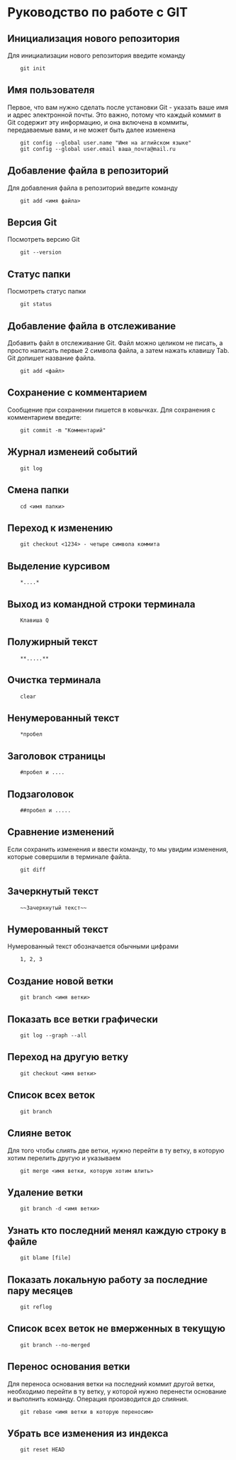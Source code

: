 # Руководство по работе с GIT

## Инициализация нового репозитория

Для инициализации нового репозитория введите команду

```
    git init
```

## Имя пользователя

Первое, что вам нужно сделать после установки Git - указать ваше имя и адрес электронной почты. Это важно, потому что каждый коммит в Git содержит эту информацию, и она включена в коммиты, передаваемые вами, и не может быть далее изменена

```
    git config --global user.name "Имя на аглийском языке"
    git config --global user.email ваша_почта@mail.ru
```

## Добавление файла в репозиторий

Для добавления файла в репозиторий введите команду

```
    git add <имя файла>
```

## Версия Git

Посмотреть версию Git

```
    git --version
```

## Статус папки

Посмотреть статус папки 

```
    git status
```

## Добавление файла в отслеживание

Добавить файл в отслеживание Git. Файл можно целиком не писать, а просто написать первые 2 символа файла, а затем нажать клавишу Tab. Git допишет название файла.

```
    git add <файл>
```

## Сохранение с комментарием

Сообщение при сохранении пишется в ковычках. Для сохранения с комментарием введите:

```
    git commit -m "Комментарий"
```

## Журнал изменеий событий

```
    git log
```

## Смена папки

```
    cd <имя папки>
```

## Переход к изменению

```
    git checkout <1234> - четыре символа коммита
```    

## Выделение курсивом

```
    *....*
```

## Выход из командной строки терминала

```
    Клавиша Q
```

## Полужирный текст

```
    **.....**
```

## Очистка терминала

```
    clear
```

## Ненумерованный текст

```
    *пробел
```

## Заголовок страницы

```
    #пробел и ....
```

## Подзаголовок

```
    ##пробел и .....
```

## Сравнение изменений

Если сохранить изменения и ввести команду, то мы увидим изменения, которые совершили в терминале файла.

```
    git diff
```

## Зачеркнутый текст

```
    ~~Зачеркнутый текст~~
```

## Нумерованный текст

Нумерованный текст обозначается обычными цифрами

```
    1, 2, 3
```

## Создание новой ветки

```
    git branch <имя ветки>
```

## Показать все ветки графически

```
    git log --graph --all
```

## Переход на другую ветку

```
    git checkout <имя ветки>
```

## Список всех веток

```
    git branch
```

## Слияне веток

Для того чтобы слиять две ветки, нужно перейти в ту ветку, в которую хотим перелить другую и указываем

```
    git merge <имя ветки, которую хотим влить>
```

## Удаление ветки

```
    git branch -d <имя ветки>
```
    
## Узнать кто последний менял каждую строку в файле

```
    git blame [file]
```

## Показать локальную работу за последние пару месяцев

```
    git reflog
```
## Список всех веток не вмерженных в текущую

```
    git branch --no-merged
```

## Перенос основания ветки 

Для переноса основания ветки на последний коммит другой ветки, необходимо перейти в ту ветку, у которой нужно перенести основание и выполнить команду. 
Операция производится до слияния.

```
    git rebase <имя ветки в которую переносим>
```

## Убрать все изменения из индекса

```
    git reset HEAD
```



